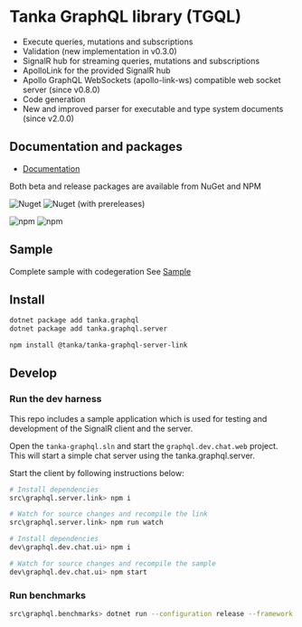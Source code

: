 # Tanka GraphQL library (TGQL)

- Execute queries, mutations and subscriptions
- Validation (new implementation in v0.3.0)
- SignalR hub for streaming queries, mutations and subscriptions
- ApolloLink for the provided SignalR hub
- Apollo GraphQL WebSockets (apollo-link-ws) compatible web socket server (since v0.8.0)
- Code generation
- New and improved parser for executable and type system documents (since v2.0.0)

## Documentation and packages

- [Documentation](https://pekkah.github.io/tanka-graphql/)

Both beta and release packages are available from NuGet and NPM

![Nuget](https://img.shields.io/nuget/v/tanka.graphql?style=flat-square)
![Nuget (with prereleases)](https://img.shields.io/nuget/vpre/tanka.graphql?style=flat-square)

![npm](https://img.shields.io/npm/v/@tanka/tanka-graphql-server-link/latest?style=flat-square)
![npm](https://img.shields.io/npm/v/@tanka/tanka-graphql-server-link/beta?style=flat-square)

## Sample

Complete sample with codegeration
See [Sample](https://github.com/pekkah/tanka-graphql-samples)

## Install

```bash
dotnet package add tanka.graphql
dotnet package add tanka.graphql.server

npm install @tanka/tanka-graphql-server-link
```

## Develop

### Run the dev harness

This repo includes a sample application which is used for testing
and development of the SignalR client and the server.

Open the `tanka-graphql.sln` and start the `graphql.dev.chat.web` project. This will start a simple chat server using the tanka.graphql.server.

Start the client by following instructions below:

```bash
# Install dependencies
src\graphql.server.link> npm i

# Watch for source changes and recompile the link
src\graphql.server.link> npm run watch

# Install dependencies
dev\graphql.dev.chat.ui> npm i

# Watch for source changes and recompile the sample
dev\graphql.dev.chat.ui> npm start
```

### Run benchmarks

```bash
src\graphql.benchmarks> dotnet run --configuration release --framework net5.0
```
